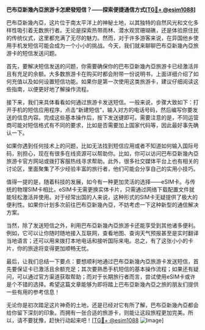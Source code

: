 **巴布亞新幾內亞旅游卡怎麽發短信？——探索便捷通信方式[[TG💪+ @esim1088](https://t.me/s/esim1088)]**

巴布亞新幾內亞，这片位于南太平洋上的神秘土地，以其独特的自然风光和文化多样性吸引着无数旅行者。无论是探索热带雨林、潜水观赏珊瑚礁，还是体验原住民的传统仪式，这里都充满了无尽的魅力。然而，对于许多游客来说，在异国他乡使用手机发短信可能会成为一个小小的挑战。今天，我们就来聊聊巴布亞新幾內亞旅游卡的短信发送问题。

首先，要解决短信发送的问题，你需要确保你的巴布亞新幾內亞旅游卡已经激活并且有充足的余额。大多数旅游卡在购买时都会附带一份说明书，上面详细介绍了如何充值以及如何设置短信功能。如果你是第一次使用这类旅游卡，建议仔细阅读这些指南，以便更好地了解操作流程。

接下来，我们来具体看看如何通过旅游卡发送短信。一般来说，步骤大致如下：打开手机的短信应用程序，点击“新建短信”，输入对方的电话号码，然后编写你要发送的信息内容。完成这些基本操作后，按下发送键即可。需要注意的是，不同运营商可能对短信格式有不同的要求，比如是否需要加上国家代码等，因此最好事先确认一下。

如果你遇到任何技术上的问题，比如无法找到短信应用或者不知道如何输入国际号码，别担心，现在有很多在线资源可以帮助你。比如，你可以访问巴布亞新幾內亞旅游卡官方网站或拨打客服热线寻求帮助。此外，很多社交媒体平台上也有相关的讨论区，里面聚集了不少经验丰富的旅行者，他们可能会分享自己的实用小技巧。

值得一提的是，随着科技的发展，如今有一种更加灵活的选择——eSIM卡。与传统的物理SIM卡相比，eSIM卡无需更换实体卡片，只需通过网络下载配置文件就能轻松激活并使用。对于经常出国的人来说，这种形式的SIM卡无疑提供了极大的便利性。如果你计划多次前往巴布亞新幾內亞，不妨考虑一下这种新型的通信解决方案。

当然，除了发送短信之外，利用巴布亞新幾內亞旅游卡还能享受到其他诸多便利。例如，它可以让你随时随地接入互联网，查看地图、查询天气预报甚至是实时翻译当地语言；还可以用来拨打本地电话和接听国际来电。总之，有了这张小小的卡片，你的旅途将变得更加顺畅无忧。

最后，让我们总结一下要点：要想顺利地通过巴布亞新幾內亞旅游卡发送短信，首先要保证卡已激活且余额充足；其次要熟悉手机短信的基本操作流程；如果还有疑问，可以通过官方渠道获取帮助；而对于长期旅行者而言，尝试使用eSIM卡或许是个不错的选择。希望这篇文章能够为即将踏上巴布亞新幾內亞之旅的朋友们提供一些有用的参考信息！

无论你是初次踏足这片神奇的土地，还是已经对它有所了解，巴布亞新幾內亞都会给你留下深刻的印象。而拥有一张合适的旅游卡，则能让这段旅程更加完美。所以，请不要犹豫，赶快行动起来吧！[[TG💪+ @esim1088](https://t.me/s/esim1088) ![Image](https://i.postimg.cc/4NQfJmqS/Snipaste-2025-05-13-00-14-12.png)]